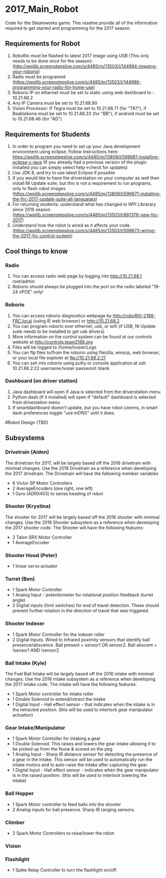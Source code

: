 # 2017_Main_Robot
Code for the Steamworks game. This readme provide all of the information required to get started and programming for the 2017 season. 

## Requirements for Robot
1. RoboRio must be flashed to latest 2017 image using USB (This only needs to be done once for the season): (http://wpilib.screenstepslive.com/s/4485/m/13503/l/144984-imaging-your-roborio)
2. Radio must be programed (https://wpilib.screenstepslive.com/s/4485/m/13503/l/144986-programming-your-radio-for-home-use)
3. Roborio IP on ethernet must be set to static using web dashboard to : 10.21.68.2
4. Any IP Camera must be set to 10.21.68.90
5. Vision Processor: If Tegra must be set to 10.21.68.71 (for "TK1"), if Beablebone must be set to 10.21.68.33 (for "BB"), if android must be set to 10.21.68.46 (for "AD")

## Requirements for Students
1. In order to program you need to set up your Java development environment using eclipse. Follow instructions here: https://wpilib.screenstepslive.com/s/4485/m/13809/l/599681-installing-eclipse-c-java (If you already had a previous version of the plugin installed you can simply select help->check for updates)
2. Use JDK 8, and try to use latest Eclipse if possible
3. If you would like to have the driverstation on your computer as well then install NI Update suite, but this is not a requirement to run programs, only to flash robot images (https://wpilib.screenstepslive.com/s/4485/m/13809/l/599671-installing-the-frc-2017-update-suite-all-languages)
4. For returning students: understand what has changed in WPI Librarary since 2016 season (https://wpilib.screenstepslive.com/s/4485/m/13503/l/681378-new-for-2017)
5. Understand how the robot is wired as it affects your code. (https://wpilib.screenstepslive.com/s/4485/m/13503/l/599673-wiring-the-2017-frc-control-system)
## Cool things to know
### Radio
1. You can access radio web page by logging into http://10.21.68.1 root/admin
2. Roborio should always be plugged into the port on the radio labeled "18-24 vPOE" only!

### Roborio
1. You can access roborio diagnostics webpage by http://roboRIO-2168-FRC.local (using IE web browser) or http://10.21.68.2
2. You can program roborio over ethernet, usb, or wifi (if USB, NI Update suite needs to be installed to get usb drivers)
3. More information on the control system can be found at our controls website at http://controls.team2168.org
4. Files will be logged to /home/lvuser/Logs
5. You can ftp files to/from the roborio using filezilla, winscp, web browser, or your local file explorer at ftp://10.21.68.2:21
6. You can ssh into roborio using putty or console application at ssh 10.21.68.2:22 username:lvuser password: blank

### Dashboard (on driver station)
1. Java dashboard will open if Java is selected from the driverstation menu
2. Python dash (if it installed) will open if "default" dashboard is selected from drivestation menu
3. If smartdashboard doesn't update, but you have robot comms, in smart dash preferences toggle "use mDNS" until it does. 


#Robot Design (TBD)
## Subsystems
### Drivetrain (Aiden)
The drivetrain for 2017, will be largely based off the 2016 drivetrain with minimal changes. Use the 2016 Drivetrain as a reference when developing the 2017 drivetrain. The Drivetrain will have the following member variables
- 6 Victor SP Motor Controllers
- 2 AverageEncoders (one right, one left)
- 1 Gyro (ADRX453) to sense heading of robot 

### Shooter (Krystina)
The shooter for 2017 will be largely based off the 2016 shooter with minimal changes. Use the 2016 Shooter subsystem as a reference when developing the 2017 shooter code. The Shooter will have the following features:
- 2 Talon SRX Motor Controller
- 1 AverageEncoder 

### Shooter Hood (Peter)
- 1 linear servo actuator

### Turret (Ben)
- 1 Spark Motor Controller
- 1 Analog Input - potentiometer for rotational position feedback (turret angle)
- 2 Digital inputs (limit switches) for end of travel detection. These should prevent further rotation in the direction of travel that was triggered. 

### Shooter Indexer
- 1 Spark Motor Controller for the indexer roller
- 2 Digital Inputs. Wired to Infrared poximity sensors that identify ball presence/abscence. Ball present = sensor1 OR sensor2. Ball abscent = !sensor1 AND !sensor2

### Ball Intake (Kyle)
The Fuel Ball Intake will be largely based off the 2016 intake with minimal changes. Use the 2016 intake subsystem as a reference when developing the 2017 intake code. The intake will have the following features:
- 1 Spark Motor controller for intake roller
- 1 Double Solenoid to extend/retract the intake
- 1 Digital Input - Hall effect sensor - that indicates when the intake is in the retracted position. (this will be used to interlock gear manipulator actuation)

### Gear Intake/Manipulator
- 1 Spark Motor Controller for intaking a gear 
- 1 Double Solenoid. This raises and lowers the gear intake allowing it to be picked up from the floow & scored on the peg
- 1 Analog Input - Sharp IR distance sensor for detecting the presence of a gear in the intake. This sensor will be used to automatically run the intake motors and to auto-raise the intake after capturing the gear.
- 1 Digital Input - Hall effect sensor - indicates when the gear manipulator is in the raised position. (this will be used to interlock lowering the intake)

### Ball Hopper
- 1 Spark Motor controller to feed balls into the shooter
- 2 Analog inputs for ball presence. Sharp IR ranging sensors.

### Climber
- 2 Spark Motor Controllers to raise/lower the robot

### Vision

### Flashlight
- 1 Spike Relay Controller to turn the flashlight on/off.
